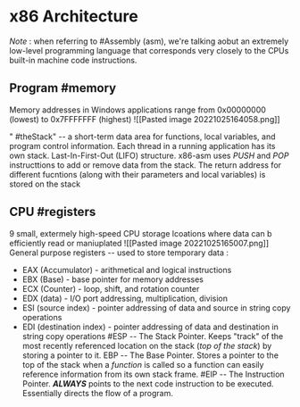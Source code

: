 # x86 Architecture
*Note* : when referring to #Assembly (asm), we're talking aobut an extremely low-level programming language that corresponds very closely to the CPUs built-in machine code instructions.

## Program #memory
Memory addresses in Windows applications range from 0x00000000 (lowest) to 0x7FFFFFFF (highest)
![[Pasted image 20221025164058.png]]

" #theStack" -- a short-term data area for functions, local variables, and program control information.  Each thread in a running application has its own stack.  Last-In-First-Out (LIFO) structure. x86-asm uses *PUSH* and *POP* instructtions to add or remove data from the stack. The return address for different fucntions (along with their parameters and local variables) is stored on the stack

## CPU #registers
9 small, extermely high-speed CPU storage lcoations where data can b efficiently read or maniuplated
![[Pasted image 20221025165007.png]]
General purpose registers -- used to store temporary data : 
- EAX (Accumulator) - arithmetical and logical instructions
- EBX (Base) - base pointer for memory addresses
- ECX (Counter) - loop, shift, and rotation counter
- EDX (data) - I/O port addressing, multiplication, division
- ESI (source index) - pointer addressing of data and source in string copy operations
- EDI (destination index) - pointer addressing of data and destination in string copy operations
#ESP -- The Stack Pointer.  Keeps "track" of the most recently referenced location on the stack (*top of the stack*) by storing a pointer to it.
EBP -- The Base Pointer.  Stores a pointer to the top of the stack when a *function* is called so a function can easily reference information from its own stack frame.
#EIP -- The Instruction Pointer. ***ALWAYS*** points to the next code instruction to be executed. Essentially directs the flow of a program.






